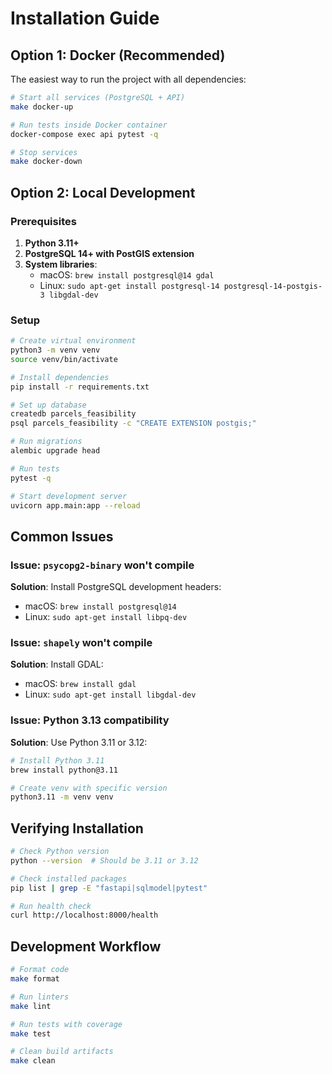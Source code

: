 # Installation Guide

## Option 1: Docker (Recommended)

The easiest way to run the project with all dependencies:

```bash
# Start all services (PostgreSQL + API)
make docker-up

# Run tests inside Docker container
docker-compose exec api pytest -q

# Stop services
make docker-down
```

## Option 2: Local Development

### Prerequisites

1. **Python 3.11+**
2. **PostgreSQL 14+ with PostGIS extension**
3. **System libraries**:
   - macOS: `brew install postgresql@14 gdal`
   - Linux: `sudo apt-get install postgresql-14 postgresql-14-postgis-3 libgdal-dev`

### Setup

```bash
# Create virtual environment
python3 -m venv venv
source venv/bin/activate

# Install dependencies
pip install -r requirements.txt

# Set up database
createdb parcels_feasibility
psql parcels_feasibility -c "CREATE EXTENSION postgis;"

# Run migrations
alembic upgrade head

# Run tests
pytest -q

# Start development server
uvicorn app.main:app --reload
```

## Common Issues

### Issue: `psycopg2-binary` won't compile

**Solution**: Install PostgreSQL development headers:
- macOS: `brew install postgresql@14`
- Linux: `sudo apt-get install libpq-dev`

### Issue: `shapely` won't compile

**Solution**: Install GDAL:
- macOS: `brew install gdal`
- Linux: `sudo apt-get install libgdal-dev`

### Issue: Python 3.13 compatibility

**Solution**: Use Python 3.11 or 3.12:
```bash
# Install Python 3.11
brew install python@3.11

# Create venv with specific version
python3.11 -m venv venv
```

## Verifying Installation

```bash
# Check Python version
python --version  # Should be 3.11 or 3.12

# Check installed packages
pip list | grep -E "fastapi|sqlmodel|pytest"

# Run health check
curl http://localhost:8000/health
```

## Development Workflow

```bash
# Format code
make format

# Run linters
make lint

# Run tests with coverage
make test

# Clean build artifacts
make clean
```
